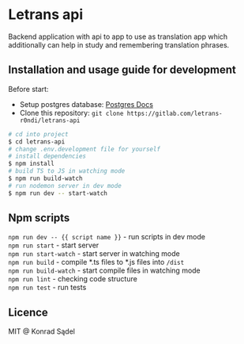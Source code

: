 # Letrans api

Backend application with api to app to use as translation app which additionally can help in study and remembering translation phrases.

## Installation and usage guide for development

Before start: 
- Setup postgres database: [Postgres Docs](https://www.postgresql.org/docs/current/tutorial-start.html)
- Clone this repository: `git clone https://gitlab.com/letrans-r0ndi/letrans-api`

```sh
# cd into project
$ cd letrans-api
# change .env.development file for yourself
# install dependencies
$ npm install
# build TS to JS in watching mode
$ npm run build-watch
# run nodemon server in dev mode
$ npm run dev -- start-watch
```

## Npm scripts

`npm run dev -- {{ script name }}` - run scripts in dev mode\
`npm run start` - start server\
`npm run start-watch` - start server in watching mode\
`npm run build` - compile *.ts files to *.js files into `/dist`\
`npm run build-watch` - start compile files in watching mode\
`npm run lint` - checking code structure\
`npm run test` - run tests

## Licence

MIT @ Konrad Sądel